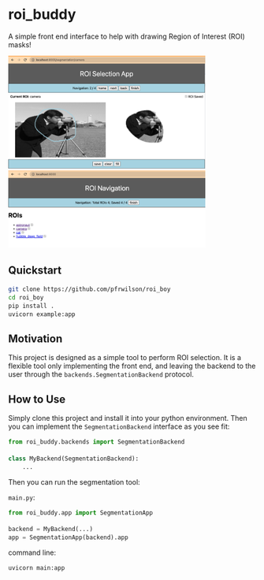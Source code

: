 # roi_buddy
A simple front end interface to help with drawing Region of Interest (ROI) masks!

<img src="img/img1.png" width="400">
<img src="img/img2.png" width="400">

## Quickstart
```bash
git clone https://github.com/pfrwilson/roi_boy
cd roi_boy
pip install .
uvicorn example:app
```

## Motivation
This project is designed as a simple tool to perform ROI selection. It is a flexible tool only implementing the front end, and leaving the backend to the user through the `backends.SegmentationBackend` protocol.

## How to Use
Simply clone this project and install it into your python environment. Then you can implement the `SegmentationBackend` interface as you see fit: 

```python
from roi_buddy.backends import SegmentationBackend

class MyBackend(SegmentationBackend):
    ...
```

Then you can run the segmentation tool: 

`main.py`:
```python
from roi_buddy.app import SegmentationApp

backend = MyBackend(...)
app = SegmentationApp(backend).app
```

command line:
```bash
uvicorn main:app
```
